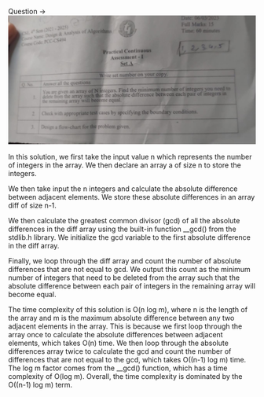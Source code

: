 Question ->
![](./a1.jpg)


In this solution, we first take the input value n which represents the number of integers in the array. We then declare an array a of size n to store the integers.

We then take input the n integers and calculate the absolute difference between adjacent elements. We store these absolute differences in an array diff of size n-1.

We then calculate the greatest common divisor (gcd) of all the absolute differences in the diff array using the built-in function __gcd() from the stdlib.h library. We initialize the gcd variable to the first absolute difference in the diff array.

Finally, we loop through the diff array and count the number of absolute differences that are not equal to gcd. We output this count as the minimum number of integers that need to be deleted from the array such that the absolute difference between each pair of integers in the remaining array will become equal.

The time complexity of this solution is O(n log m), where n is the length of the array and m is the maximum absolute difference between any two adjacent elements in the array. This is because we first loop through the array once to calculate the absolute differences between adjacent elements, which takes O(n) time. We then loop through the absolute differences array twice to calculate the gcd and count the number of differences that are not equal to the gcd, which takes O((n-1) log m) time. The log m factor comes from the __gcd() function, which has a time complexity of O(log m). Overall, the time complexity is dominated by the O((n-1) log m) term.